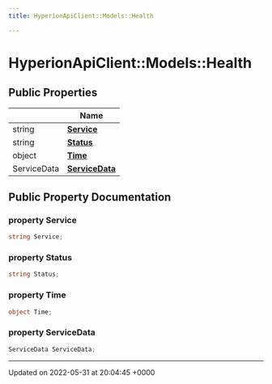 ```yaml
---
title: HyperionApiClient::Models::Health

---
```


# HyperionApiClient::Models::Health





## Public Properties

|                | Name           |
| -------------- | -------------- |
| string | **[Service](/Classes/class_hyperion_api_client_1_1_models_1_1_health.md#property-service)**  |
| string | **[Status](/Classes/class_hyperion_api_client_1_1_models_1_1_health.md#property-status)**  |
| object | **[Time](/Classes/class_hyperion_api_client_1_1_models_1_1_health.md#property-time)**  |
| ServiceData | **[ServiceData](/Classes/class_hyperion_api_client_1_1_models_1_1_health.md#property-servicedata)**  |

## Public Property Documentation

### property Service

```csharp
string Service;
```


### property Status

```csharp
string Status;
```


### property Time

```csharp
object Time;
```


### property ServiceData

```csharp
ServiceData ServiceData;
```


-------------------------------

Updated on 2022-05-31 at 20:04:45 +0000